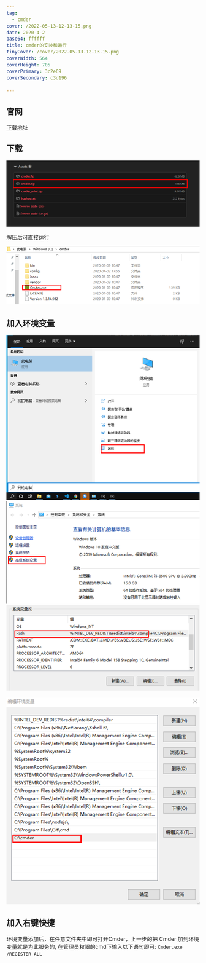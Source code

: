 ```yaml
---
tag:
  - cmder
cover: /2022-05-13-12-13-15.png
date: 2020-4-2
base64: ffffff
title: cmder的安装和运行
tinyCover: /cover/2022-05-13-12-13-15.png
coverWidth: 564
coverHeight: 705
coverPrimary: 3c2e69
coverSecondary: c3d196

---
```




## 官网

[下载地址](https://cmder.net/)

## 下载

![](./20200402181221.png)

解压后可直接运行

![](./20200402181303.png)

## 加入环境变量

![](./20200402181437.png)
![](./20200402181507.png)
![](./20200402181541.png)

![](./20200402181616.png)

## 加入右键快捷

环境变量添加后，在任意文件夹中即可打开Cmder，上一步的把 Cmder 加到环境变量就是为此服务的, 在管理员权限的cmd下输入以下语句即可:
`Cmder.exe /REGISTER ALL`
